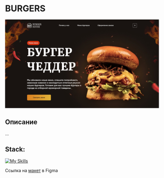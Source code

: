 # BURGERS

<img src="./assets/screenshot/Burgers.jpeg" alt="screenshot" />

## Описание
...

## Stack:
[![My Skills](https://skillicons.dev/icons?i=html,css,javascript)](https://skillicons.dev)

Ссылка на [макет](https://www.figma.com/file/t3mq0yr3iTNrniJ9OV00WG/landing?type=design&node-id=0-1&mode=design&t=9Q32ijFGY1LoDxDj-0) в Figma